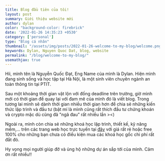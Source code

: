 ```yaml
---
title: Blog đầu tiên của tôi!
layout: post
summary: Giới thiệu website mới
author: dylan
color: "background-color: firebrick"
date: '2022-01-26 14:35:23 +0530'
category: ['personal']
type: "Blog cá nhân"
thumbnail: "/assets/img/posts/2022-01-26-welcome-to-my-blog/welcome.png"
keywords: Dylan, Nguyen Quoc Dat, blog, website
permalink: "/blog/welcome-to-my-blog/"
usemathjax: true
---
```


Hii, mình tên là Nguyễn Quốc Đạt, Eng Name của mình là Dylan. Hiện mình đang sinh sống và học tập tại Hà Nội, là một sinh viên chuyên ngành an toàn thông tin tại PTIT.

Sau một khoảng thời gian vật lộn với đống deadline trên trường, giờ mình mới có thời gian để quay lại với đam mê của mình đó là viết blog. Trong tương lai mình sẽ dành thời gian nhiều thời gian hơn để chia sẻ những kiến thức lập trình và đầu tư (bật mí là mình cũng rất thích đầu tư chứng khoán và crypto mặc dù cũng đã "ngã đau" rất nhiều lần ><)

Ngoài ra, mình còn chia sẻ những khoá học lập trình, thiết kế, kỹ năng mềm,... trên các trang web học trực tuyến tại [đây](/shop) với giá rất rẻ hoặc free 100% cho những bạn chưa có điều kiện mua các khoá học gốc chi phí rất đắt đỏ.

Hy vọng mọi người giúp đỡ và ủng hộ những dự án sắp tới của mình. Cảm ơn rất nhiều!!